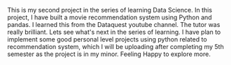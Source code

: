 This is my second project in the series of learning Data Science.
In this project, I have built a movie recommendation system using Python and pandas. 
I learned this from the Dataquest youtube channel.
The tutor was really brilliant.
Lets see what's next in the series of learning.
I have plan to implement some good personal level projects using python related to recommendation system, which I will be uploading after completing my 5th semester as the project is in my minor.
Feeling Happy to explore more.
